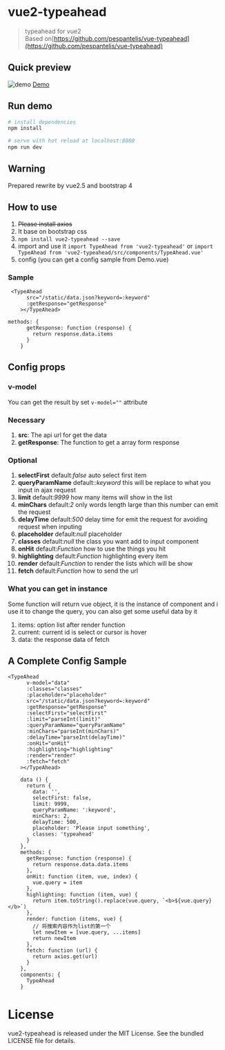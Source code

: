 # vue2-typeahead

> typeahead for vue2  
> Based on[https://github.com/pespantelis/vue-typeahead](https://github.com/pespantelis/vue-typeahead)

## Quick preview

![demo](./static/demo.gif)
[Demo](http://mizuka.000webhostapp.com/Achievements/vue2-typeahead/#/)

## Run demo

```bash
# install dependencies
npm install

# serve with hot reload at localhost:8080
npm run dev

```

## Warning

Prepared rewrite by vue2.5 and bootstrap 4

## How to use

1. ~~Please install axios~~
2. It base on bootstrap css
3. `npm install vue2-typeahead --save`
4. import and use it `import TypeAhead from 'vue2-typeahead'` or `import TypeAhead from 'vue2-typeahead/src/components/TypeAhead.vue'`
5. config (you can get a config sample from Demo.vue)

### Sample

```
 <TypeAhead
      src="/static/data.json?keyword=:keyword"
      :getResponse="getResponse"
    ></TypeAhead>

```

```
methods: {
      getResponse: function (response) {
        return response.data.items
      }
    }
```

## Config props

### v-model

You can get the result by set `v-model=""` attribute

### Necessary

1. **src**: The api url for get the data
2. **getResponse**: The function to get a array form response

### Optional

1. **selectFirst** default:_false_ auto select first item
2. **queryParamName** default:_:keyword_ this will be replace to what you input in ajax request
3. **limit** default:_9999_ how many items will show in the list
4. **minChars** default:_2_ only words length large than this number can emit the request
5. **delayTime** default:_500_ delay time for emit the request for avoiding request when inputing
6. **placeholder** default:_null_ placeholder
7. **classes** default:_null_ the class you want add to input component
8. **onHit** default:_Function_ how to use the things you hit
9. **highlighting** default:_Function_ highlighting every item
10. **render** default:_Function_ to render the lists which will be show
11. **fetch** default:_Function_ how to send the url

### What you can get in instance

Some function will return vue object, it is the instance of component and i use it to change the query, you can also get some useful data by it

1. items: option list after render function
2. current: current id is select or cursor is hover
3. data: the response data of fetch

## A Complete Config Sample

```
<TypeAhead
      v-model="data"
      :classes="classes"
      :placeholder="placeholder"
      src="/static/data.json?keyword=:keyword"
      :getResponse="getResponse"
      :selectFirst="selectFirst"
      :limit="parseInt(limit)"
      :queryParamName="queryParamName"
      :minChars="parseInt(minChars)"
      :delayTime="parseInt(delayTime)"
      :onHit="onHit"
      :highlighting="highlighting"
      :render="render"
      :fetch="fetch"
    ></TypeAhead>
```

```
    data () {
      return {
        data: '',
        selectFirst: false,
        limit: 9999,
        queryParamName: ':keyword',
        minChars: 2,
        delayTime: 500,
        placeholder: 'Please input something',
        classes: 'typeahead'
      }
    },
    methods: {
      getResponse: function (response) {
        return response.data.data.items
      },
      onHit: function (item, vue, index) {
        vue.query = item
      },
      highlighting: function (item, vue) {
        return item.toString().replace(vue.query, `<b>${vue.query}</b>`)
      },
      render: function (items, vue) {
        // 将搜索内容作为list的第一个
        let newItem = [vue.query, ...items]
        return newItem
      },
      fetch: function (url) {
        return axios.get(url)
      }
    },
    components: {
      TypeAhead
    }
```

# License

vue2-typeahead is released under the MIT License. See the bundled LICENSE file for details.
